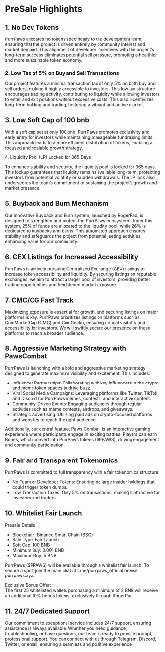 # PreSale Highlights

## 1. No Dev Tokens

PurrPaws allocates no tokens specifically to the development team, ensuring that the project is driven entirely by community interest and market demand. This alignment of developer incentives with the project’s long-term success eliminates potential sell pressure, promoting a healthier and more sustainable token economy.

### 2. Low Tax of 5% on Buy and Sell Transactions

Our project features a minimal transaction tax of only 5% on both buy and sell orders, making it highly accessible to investors. This low tax structure encourages trading activity, contributing to liquidity while allowing investors to enter and exit positions without excessive costs. This also incentivizes long-term holding and trading, fostering a vibrant and active market.

## 3. Low Soft Cap of 100 bnb

With a soft cap set at only 100 bnb, PurrPaws promotes exclusivity and early entry for investors while maintaining manageable fundraising limits. This approach leads to a more efficient distribution of tokens, enabling a focused and scalable growth strategy.

4\. Liquidity Pool (LP) Locked for 365 Days

To enhance stability and security, the liquidity pool is locked for 365 days. This lockup guarantees that liquidity remains available long-term, protecting investors from potential volatility or sudden withdrawals. The LP lock also underscores the team’s commitment to sustaining the project’s growth and market presence.

## 5. Buyback and Burn Mechanism

Our innovative Buyback and Burn system, launched by RogerPad, is designed to strengthen and protect the PurrPaws ecosystem. Under this system, 25% of funds are allocated to the liquidity pool, while 26% is dedicated to buybacks and burns. This automated approach ensures stability and safeguards the project from potential jeeting activities, enhancing value for our community.

## 6. CEX Listings for Increased Accessibility

PurrPaws is actively pursuing Centralized Exchange (CEX) listings to increase token accessibility and liquidity. By securing listings on reputable exchanges, we aim to attract a larger pool of investors, providing better trading opportunities and heightened market exposure.

## 7. CMC/CG Fast Track

Maximizing exposure is essential for growth, and securing listings on major platforms is key. PurrPaws prioritizes listings on platforms such as CoinMarketCap (CMC) and CoinGecko, ensuring critical visibility and accessibility for investors. We will swiftly secure our presence on these platforms to reach a broader audience.

## 8. Aggressive Marketing Strategy with PawsCombat

PurrPaws is launching with a bold and aggressive marketing strategy designed to generate maximum visibility and excitement. This includes:

* Influencer Partnerships: Collaborating with key influencers in the crypto and meme token spaces to drive buzz.
* Viral Social Media Campaigns: Leveraging platforms like Twitter, TikTok, and Discord for PurrPaws memes, contests, and interactive content.
* Community-Driven Events: Engaging audiences through regular activities such as meme contests, airdrops, and giveaways.
* Strategic Advertising: Utilizing paid ads on crypto-focused platforms and websites to reach the right audience.

Additionally, our central feature, Paws Combat, is an interactive gaming experience where participants engage in exciting battles. Players can earn Bones, which convert into PurrPaws tokens ($PPAWS), driving engagement and community participation.

## 9. Fair and Transparent Tokenomics

PurrPaws is committed to full transparency with a fair tokenomics structure:

* No Team or Developer Tokens: Ensuring no large insider holdings that could trigger token dumps.
* Low Transaction Taxes: Only 5% on transactions, making it attractive for investors and traders.

## 10. Whitelist Fair Launch

Presale Details

* Blockchain: Binance Smart Chain (BSC)
* Sale Type: Fair Launch
* Soft Cap: 100 BNB
* Minimum Buy: 0.001 BNB
* Maximum Buy: 5 BNB

PurrPaws ($PPAWS) will be available through a whitelist fair launch. To secure a spot, join the main chat at t.me/purrpaws\_official or visit purrpaws.xyz.

Exclusive Bonus Offer:\
The first 25 whitelisted wallets purchasing a minimum of 2 BNB will receive an additional 10% bonus tokens, exclusively through RogerPad

## 11. 24/7 Dedicated Support

Our commitment to exceptional service includes 24/7 support, ensuring assistance is always available. Whether you need guidance, troubleshooting, or have questions, our team is ready to provide prompt, professional support. You can connect with us through Telegram, Discord, Twitter, or email, ensuring a seamless and positive experience.
